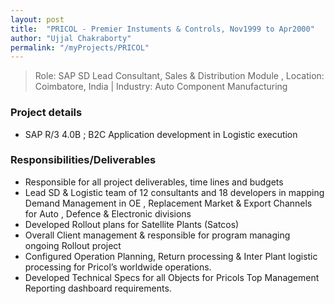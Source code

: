 ```yaml
---
layout: post
title:  "PRICOL - Premier Instuments & Controls, Nov1999 to Apr2000"
author: "Ujjal Chakraborty"
permalink: "/myProjects/PRICOL"
---
```


>Role: SAP SD Lead Consultant, Sales & Distribution Module ,  Location: Coimbatore, India |
Industry: Auto Component Manufacturing

### Project details
- SAP R/3 4.0B ; B2C Application development in Logistic execution

### Responsibilities/Deliverables
- Responsible for all project deliverables, time lines and budgets
- Lead SD & Logistic team of 12 consultants and 18 developers in mapping Demand Management in  OE , Replacement Market & Export Channels for Auto , Defence & Electronic divisions
- Developed Rollout plans for Satellite Plants (Satcos)
- Overall Client management & responsible for program managing ongoing Rollout project
- Configured Operation Planning, Return processing & Inter Plant logistic processing for Pricol’s worldwide operations.
- Developed Technical Specs for all Objects for Pricols Top Management Reporting dashboard requirements.
